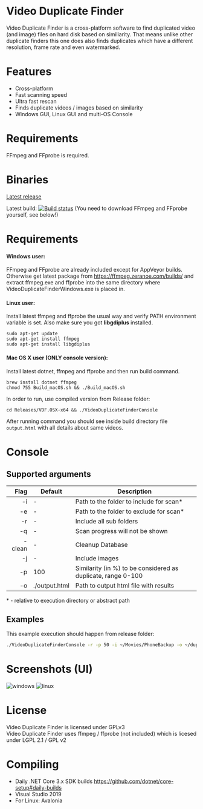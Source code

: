 # Video Duplicate Finder
Video Duplicate Finder is a cross-platform software to find duplicated video (and image) files on hard disk based on similiarity. That means unlike other duplicate finders this one does also finds duplicates which have a different resolution, frame rate and even watermarked.

# Features
- Cross-platform
- Fast scanning speed
- Ultra fast rescan
- Finds duplicate videos / images based on similarity
- Windows GUI, Linux GUI and multi-OS Console

# Requirements
FFmpeg and FFprobe is required.

# Binaries

[Latest release](https://github.com/0x90d/videoduplicatefinder/releases)

Latest build: [![Build status](https://ci.appveyor.com/api/projects/status/github/0x90d/videoduplicatefinder?branch=master&svg=true)](https://ci.appveyor.com/project/0x90d/videoduplicatefinder/branch/master/artifacts) (You need to download FFmpeg and FFprobe yourself, see below!)

# Requirements

#### Windows user:
FFmpeg and FFprobe are already included except for AppVeyor builds. Otherwise get latest package from https://ffmpeg.zeranoe.com/builds/ and extract ffmpeg.exe and ffprobe into the same directory where VideoDuplicateFinderWindows.exe is placed in.

#### Linux user:
Install latest ffmpeg and ffprobe the usual way and verify PATH environment variable is set. Also make sure you got **libgdiplus** installed.

```
sudo apt-get update
sudo apt-get install ffmpeg
sudo apt-get install libgdiplus
```

#### Mac OS X user (ONLY console version):
Install latest dotnet, ffmpeg and ffprobe and then run build command.

```
brew install dotnet ffmpeg
chmod 755 Build_macOS.sh && ./Build_macOS.sh
```

In order to run, use compiled version from Release folder:
```
cd Releases/VDF.OSX-x64 && ./VideoDuplicateFinderConsole
```

After running command you should see inside build directory file `output.html` with all details about same videos.

# Console

## Supported arguments

| Flag   | Default       | Description                                                  |
| -----: | ------------- | ------------------------------------------------------------ |
| -i     | -             | Path to the folder to include for scan*                      |
| -e     | -             | Path to the folder to exclude for scan*                      |
| -r     | -             | Include all sub folders                                      |
| -q     | -             | Scan progress will not be shown                              |
| -clean | -             | Cleanup Database                                             |
| -j     | -             | Include images                                               |
| -p     | 100           | Similarity (in %) to be considered as duplicate, range 0-100 |
| -o     | ./output.html | Path to output html file with results                        |

\* - relative to execution directory or abstract path

## Examples

This example execution should happen from release folder:

```bash
./VideoDuplicateFinderConsole -r -p 50 -i ~/Movies/PhoneBackup -o ~/duplicatedPhoneVideos.html
```

# Screenshots (UI)
![windows](https://user-images.githubusercontent.com/46010672/50975469-97e5d900-14e5-11e9-9aba-5a843546ac2c.jpg)
![linux](https://user-images.githubusercontent.com/46010672/50975476-9e745080-14e5-11e9-8332-b0ac816458f4.jpg)


# License
Video Duplicate Finder is licensed under GPLv3  
Video Duplicate Finder uses ffmpeg / ffprobe (not included) which is licesed under LGPL 2.1 / GPL v2


# Compiling
- Daily .NET Core 3.x SDK builds https://github.com/dotnet/core-setup#daily-builds
- Visual Studio 2019
- For Linux: Avalonia
